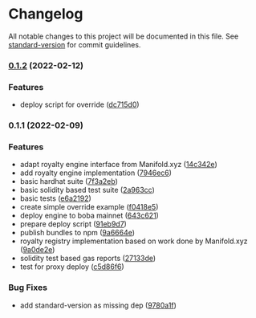 # Changelog

All notable changes to this project will be documented in this file. See [standard-version](https://github.com/conventional-changelog/standard-version) for commit guidelines.

### [0.1.2](https://github.com/ShibuiDAO/royalty-registry/compare/v0.1.1...v0.1.2) (2022-02-12)


### Features

* deploy script for override ([dc715d0](https://github.com/ShibuiDAO/royalty-registry/commit/dc715d046659f011a140d890d509d78795af967e))

### 0.1.1 (2022-02-09)


### Features

* adapt royalty engine interface from Manifold.xyz ([14c342e](https://github.com/ShibuiDAO/royalty-registry/commit/14c342ea2faf772b1f31b3ae42c13819e9dead1f))
* add royalty engine implementation ([7946ec6](https://github.com/ShibuiDAO/royalty-registry/commit/7946ec64a4f78814b1450e3a7001eb540e200c45))
* basic hardhat suite ([7f3a2eb](https://github.com/ShibuiDAO/royalty-registry/commit/7f3a2eb5b9c14e60adb20cd19e03fbf9fcd5befe))
* basic solidity based test suite ([2a963cc](https://github.com/ShibuiDAO/royalty-registry/commit/2a963cc77a8fd68292d147596ffd37723884072b))
* basic tests ([e6a2192](https://github.com/ShibuiDAO/royalty-registry/commit/e6a2192722bff0180e8c232c0c601da655dc5320))
* create simple override example ([f0418e5](https://github.com/ShibuiDAO/royalty-registry/commit/f0418e5d3969005430c86d6d3724679701405be7))
* deploy engine to boba mainnet ([643c621](https://github.com/ShibuiDAO/royalty-registry/commit/643c6218c87e07f5401bd5e5473855a323df55c6))
* prepare deploy script ([91eb9d7](https://github.com/ShibuiDAO/royalty-registry/commit/91eb9d7fc023c6c4479cbb7ee5a194c2af6f87d5))
* publish bundles to npm ([9a6664e](https://github.com/ShibuiDAO/royalty-registry/commit/9a6664ea8bfc75a11c2745b7598e6c8a50a25905))
* royalty registry implementation based on work done by Manifold.xyz ([9a0de2e](https://github.com/ShibuiDAO/royalty-registry/commit/9a0de2e3429ae6427378508c64e1431f113732fb))
* solidity test based gas reports ([27133de](https://github.com/ShibuiDAO/royalty-registry/commit/27133de0f0f1e3fd8fef74efe3a3d2d505aa18a8))
* test for proxy deploy ([c5d86f6](https://github.com/ShibuiDAO/royalty-registry/commit/c5d86f62a6426a8aab3a01b279dc0671c60a9b52))


### Bug Fixes

* add standard-version as missing dep ([9780a1f](https://github.com/ShibuiDAO/royalty-registry/commit/9780a1fab94e8f98d12a55653fc280b4f6f700c1))
